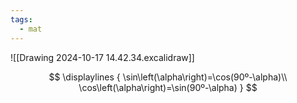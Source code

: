 ```yaml
---
tags:
  - mat
---
```

![[Drawing 2024-10-17 14.42.34.excalidraw]]

$$
\displaylines {
\sin\left(\alpha\right)=\cos(90º-\alpha)\\
\cos\left(\alpha\right)=\sin(90º-\alpha)
}
$$
